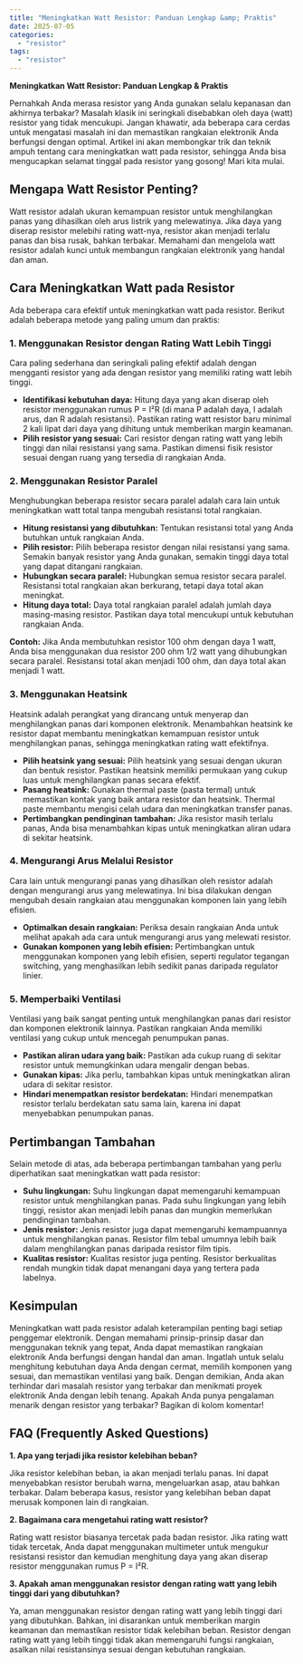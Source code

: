 ```yaml
---
title: "Meningkatkan Watt Resistor: Panduan Lengkap &amp; Praktis"
date: 2025-07-05
categories: 
  - "resistor"
tags: 
  - "resistor"
---
```


**Meningkatkan Watt Resistor: Panduan Lengkap & Praktis**

Pernahkah Anda merasa resistor yang Anda gunakan selalu kepanasan dan akhirnya terbakar? Masalah klasik ini seringkali disebabkan oleh daya (watt) resistor yang tidak mencukupi. Jangan khawatir, ada beberapa cara cerdas untuk mengatasi masalah ini dan memastikan rangkaian elektronik Anda berfungsi dengan optimal. Artikel ini akan membongkar trik dan teknik ampuh tentang cara meningkatkan watt pada resistor, sehingga Anda bisa mengucapkan selamat tinggal pada resistor yang gosong! Mari kita mulai.

## Mengapa Watt Resistor Penting?

Watt resistor adalah ukuran kemampuan resistor untuk menghilangkan panas yang dihasilkan oleh arus listrik yang melewatinya. Jika daya yang diserap resistor melebihi rating watt-nya, resistor akan menjadi terlalu panas dan bisa rusak, bahkan terbakar. Memahami dan mengelola watt resistor adalah kunci untuk membangun rangkaian elektronik yang handal dan aman.

## Cara Meningkatkan Watt pada Resistor

Ada beberapa cara efektif untuk meningkatkan watt pada resistor. Berikut adalah beberapa metode yang paling umum dan praktis:

### 1\. Menggunakan Resistor dengan Rating Watt Lebih Tinggi

Cara paling sederhana dan seringkali paling efektif adalah dengan mengganti resistor yang ada dengan resistor yang memiliki rating watt lebih tinggi.

- **Identifikasi kebutuhan daya:** Hitung daya yang akan diserap oleh resistor menggunakan rumus P = I²R (di mana P adalah daya, I adalah arus, dan R adalah resistansi). Pastikan rating watt resistor baru minimal 2 kali lipat dari daya yang dihitung untuk memberikan margin keamanan.
- **Pilih resistor yang sesuai:** Cari resistor dengan rating watt yang lebih tinggi dan nilai resistansi yang sama. Pastikan dimensi fisik resistor sesuai dengan ruang yang tersedia di rangkaian Anda.

### 2\. Menggunakan Resistor Paralel

Menghubungkan beberapa resistor secara paralel adalah cara lain untuk meningkatkan watt total tanpa mengubah resistansi total rangkaian.

- **Hitung resistansi yang dibutuhkan:** Tentukan resistansi total yang Anda butuhkan untuk rangkaian Anda.
- **Pilih resistor:** Pilih beberapa resistor dengan nilai resistansi yang sama. Semakin banyak resistor yang Anda gunakan, semakin tinggi daya total yang dapat ditangani rangkaian.
- **Hubungkan secara paralel:** Hubungkan semua resistor secara paralel. Resistansi total rangkaian akan berkurang, tetapi daya total akan meningkat.
- **Hitung daya total:** Daya total rangkaian paralel adalah jumlah daya masing-masing resistor. Pastikan daya total mencukupi untuk kebutuhan rangkaian Anda.

**Contoh:** Jika Anda membutuhkan resistor 100 ohm dengan daya 1 watt, Anda bisa menggunakan dua resistor 200 ohm 1/2 watt yang dihubungkan secara paralel. Resistansi total akan menjadi 100 ohm, dan daya total akan menjadi 1 watt.

### 3\. Menggunakan Heatsink

Heatsink adalah perangkat yang dirancang untuk menyerap dan menghilangkan panas dari komponen elektronik. Menambahkan heatsink ke resistor dapat membantu meningkatkan kemampuan resistor untuk menghilangkan panas, sehingga meningkatkan rating watt efektifnya.

- **Pilih heatsink yang sesuai:** Pilih heatsink yang sesuai dengan ukuran dan bentuk resistor. Pastikan heatsink memiliki permukaan yang cukup luas untuk menghilangkan panas secara efektif.
- **Pasang heatsink:** Gunakan thermal paste (pasta termal) untuk memastikan kontak yang baik antara resistor dan heatsink. Thermal paste membantu mengisi celah udara dan meningkatkan transfer panas.
- **Pertimbangkan pendinginan tambahan:** Jika resistor masih terlalu panas, Anda bisa menambahkan kipas untuk meningkatkan aliran udara di sekitar heatsink.

### 4\. Mengurangi Arus Melalui Resistor

Cara lain untuk mengurangi panas yang dihasilkan oleh resistor adalah dengan mengurangi arus yang melewatinya. Ini bisa dilakukan dengan mengubah desain rangkaian atau menggunakan komponen lain yang lebih efisien.

- **Optimalkan desain rangkaian:** Periksa desain rangkaian Anda untuk melihat apakah ada cara untuk mengurangi arus yang melewati resistor.
- **Gunakan komponen yang lebih efisien:** Pertimbangkan untuk menggunakan komponen yang lebih efisien, seperti regulator tegangan switching, yang menghasilkan lebih sedikit panas daripada regulator linier.

### 5\. Memperbaiki Ventilasi

Ventilasi yang baik sangat penting untuk menghilangkan panas dari resistor dan komponen elektronik lainnya. Pastikan rangkaian Anda memiliki ventilasi yang cukup untuk mencegah penumpukan panas.

- **Pastikan aliran udara yang baik:** Pastikan ada cukup ruang di sekitar resistor untuk memungkinkan udara mengalir dengan bebas.
- **Gunakan kipas:** Jika perlu, tambahkan kipas untuk meningkatkan aliran udara di sekitar resistor.
- **Hindari menempatkan resistor berdekatan:** Hindari menempatkan resistor terlalu berdekatan satu sama lain, karena ini dapat menyebabkan penumpukan panas.

## Pertimbangan Tambahan

Selain metode di atas, ada beberapa pertimbangan tambahan yang perlu diperhatikan saat meningkatkan watt pada resistor:

- **Suhu lingkungan:** Suhu lingkungan dapat memengaruhi kemampuan resistor untuk menghilangkan panas. Pada suhu lingkungan yang lebih tinggi, resistor akan menjadi lebih panas dan mungkin memerlukan pendinginan tambahan.
- **Jenis resistor:** Jenis resistor juga dapat memengaruhi kemampuannya untuk menghilangkan panas. Resistor film tebal umumnya lebih baik dalam menghilangkan panas daripada resistor film tipis.
- **Kualitas resistor:** Kualitas resistor juga penting. Resistor berkualitas rendah mungkin tidak dapat menangani daya yang tertera pada labelnya.

## Kesimpulan

Meningkatkan watt pada resistor adalah keterampilan penting bagi setiap penggemar elektronik. Dengan memahami prinsip-prinsip dasar dan menggunakan teknik yang tepat, Anda dapat memastikan rangkaian elektronik Anda berfungsi dengan handal dan aman. Ingatlah untuk selalu menghitung kebutuhan daya Anda dengan cermat, memilih komponen yang sesuai, dan memastikan ventilasi yang baik. Dengan demikian, Anda akan terhindar dari masalah resistor yang terbakar dan menikmati proyek elektronik Anda dengan lebih tenang. Apakah Anda punya pengalaman menarik dengan resistor yang terbakar? Bagikan di kolom komentar!

## FAQ (Frequently Asked Questions)

**1\. Apa yang terjadi jika resistor kelebihan beban?**

Jika resistor kelebihan beban, ia akan menjadi terlalu panas. Ini dapat menyebabkan resistor berubah warna, mengeluarkan asap, atau bahkan terbakar. Dalam beberapa kasus, resistor yang kelebihan beban dapat merusak komponen lain di rangkaian.

**2\. Bagaimana cara mengetahui rating watt resistor?**

Rating watt resistor biasanya tercetak pada badan resistor. Jika rating watt tidak tercetak, Anda dapat menggunakan multimeter untuk mengukur resistansi resistor dan kemudian menghitung daya yang akan diserap resistor menggunakan rumus P = I²R.

**3\. Apakah aman menggunakan resistor dengan rating watt yang lebih tinggi dari yang dibutuhkan?**

Ya, aman menggunakan resistor dengan rating watt yang lebih tinggi dari yang dibutuhkan. Bahkan, ini disarankan untuk memberikan margin keamanan dan memastikan resistor tidak kelebihan beban. Resistor dengan rating watt yang lebih tinggi tidak akan memengaruhi fungsi rangkaian, asalkan nilai resistansinya sesuai dengan kebutuhan rangkaian.
